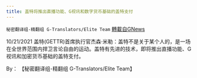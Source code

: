 ```yaml
---
title: 盖特将推出直播功能、G视讯和数字货币基础的盖特支付
---
```

`秘密翻译组-精翻组 G-Translators/Elite Team` [轉載自GNews](https://gnews.org/zh-hans/1612279/)

10/21/2021 盖特(GETTR)首席执行官杰森·米勒：盖特不是关于某个人的，是一场在全世界范围内捍卫言论自由的运动。盖特有先进的技术，即将推出直播功能、G视讯和加密货币基础的盖特支付。

By： 【秘密翻译组-精翻组 G-Translators/Elite Team】
